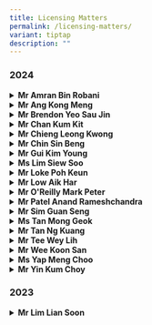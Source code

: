 ```yaml
---
title: Licensing Matters
permalink: /licensing-matters/
variant: tiptap
description: ""
---
```

<h3><strong>2024</strong></h3>
<div data-type="detailGroup" class="isomer-accordion-group isomer-accordion isomer-accordion-white">
<details class="isomer-details">
<summary><strong>Mr Amran Bin Robani</strong>
</summary>
<div data-type="detailsContent" class="isomer-details-content">
<p>On 1 July 2024, Mr Amran Bin Robani ceased to be a licensed insolvency
practitioner by reason of the expiry of his licence.</p>
</div>
</details>
</div>
<div data-type="detailGroup" class="isomer-accordion-group isomer-accordion isomer-accordion-white">
<details class="isomer-details">
<summary><strong>Mr Ang Kong Meng</strong>
</summary>
<div data-type="detailsContent" class="isomer-details-content">
<p>On 1 July 2024, Mr Ang Kong Meng ceased to be a licensed insolvency practitioner
by reason of the expiry of his licence.</p>
</div>
</details>
</div>
<div data-type="detailGroup" class="isomer-accordion-group isomer-accordion isomer-accordion-white">
<details class="isomer-details">
<summary><strong>Mr Brendon Yeo Sau Jin</strong>
</summary>
<div data-type="detailsContent" class="isomer-details-content">
<p>On 1 July 2024, the Licensing Officer, pursuant to section 56(2)(<em>c</em>)
of the Insolvency, Restructuring and Dissolution Act 2018, ordered that
Mr Brendon Yeo Sau Jin be censured for contravening [9] of the <em>Conditions Imposed by the Licensing Officer for the Grant or Renewal of Insolvency Practitioner’s Licence </em>through
his conduct in relation to CA/CA 146/2019.</p>
</div>
</details>
</div>
<div data-type="detailGroup" class="isomer-accordion-group isomer-accordion isomer-accordion-white">
<details class="isomer-details">
<summary><strong>Mr Chan Kum Kit</strong>
</summary>
<div data-type="detailsContent" class="isomer-details-content">
<p>On 1 July 2024, Mr Chan Kum Kit ceased to be a licensed insolvency practitioner
by reason of the expiry of his licence.</p>
</div>
</details>
</div>
<div data-type="detailGroup" class="isomer-accordion-group isomer-accordion isomer-accordion-white">
<details class="isomer-details">
<summary><strong>Mr Chieng Leong Kwong</strong>
</summary>
<div data-type="detailsContent" class="isomer-details-content">
<p>On 12 February 2025, Mr Chieng Leong Kwong ceased to be a licensed insolvency
practitioner by reason of the cancellation of his licence.</p>
</div>
</details>
</div>
<div data-type="detailGroup" class="isomer-accordion-group isomer-accordion isomer-accordion-white">
<details class="isomer-details">
<summary><strong>Mr Chin Sin Beng</strong>
</summary>
<div data-type="detailsContent" class="isomer-details-content">
<p>On 1 July 2024, Mr Chin Sin Beng ceased to be a licensed insolvency practitioner
by reason of the expiry of his licence.</p>
</div>
</details>
</div>
<div data-type="detailGroup" class="isomer-accordion-group isomer-accordion isomer-accordion-white">
<details class="isomer-details">
<summary><strong>Mr Gui Kim Young</strong>
</summary>
<div data-type="detailsContent" class="isomer-details-content">
<p>On 1 July 2024, Mr Gui Kim Young ceased to be a licensed insolvency practitioner
by reason of the expiry of his licence.</p>
</div>
</details>
</div>
<div data-type="detailGroup" class="isomer-accordion-group isomer-accordion isomer-accordion-white">
<details class="isomer-details">
<summary><strong>Ms Lim Siew Soo</strong>
</summary>
<div data-type="detailsContent" class="isomer-details-content">
<p>On 1 July 2024, the Licensing Officer, pursuant to section 56(2)(<em>c</em>)
of the Insolvency, Restructuring and Dissolution Act 2018, ordered that
Ms Lim Siew Soo be censured for contravening [9] of the <em>Conditions Imposed by the Licensing Officer for the Grant or Renewal of Insolvency Practitioner’s Licence </em>through
her conduct in relation to CA/CA 146/2019.</p>
</div>
</details>
</div>
<div data-type="detailGroup" class="isomer-accordion-group isomer-accordion isomer-accordion-white">
<details class="isomer-details">
<summary><strong>Mr Loke Poh Keun</strong>
</summary>
<div data-type="detailsContent" class="isomer-details-content">
<p>On 1 July 2024, Mr Loke Poh Keun ceased to be a licensed insolvency practitioner
by reason of the expiry of his licence.</p>
</div>
</details>
</div>
<div data-type="detailGroup" class="isomer-accordion-group isomer-accordion isomer-accordion-white">
<details class="isomer-details">
<summary><strong>Mr Low Aik Har</strong>
</summary>
<div data-type="detailsContent" class="isomer-details-content">
<p>On 1 July 2024, Mr Low Aik Har ceased to be a licensed insolvency practitioner
by reason of the expiry of his licence.</p>
</div>
</details>
</div>
<div data-type="detailGroup" class="isomer-accordion-group isomer-accordion isomer-accordion-white">
<details class="isomer-details">
<summary><strong>Mr O'Reilly Mark Peter</strong>
</summary>
<div data-type="detailsContent" class="isomer-details-content">
<p>On 1 July 2024, Mr O'Reilly Mark Peter ceased to be a licensed insolvency
practitioner by reason of the expiry of his licence.</p>
</div>
</details>
</div>
<div data-type="detailGroup" class="isomer-accordion-group isomer-accordion isomer-accordion-white">
<details class="isomer-details">
<summary><strong>Mr Patel Anand Rameshchandra</strong>
</summary>
<div data-type="detailsContent" class="isomer-details-content">
<p>On 1 July 2024, Mr Patel Anand Rameshchandra ceased to be a licensed insolvency
practitioner by reason of the expiry of his licence.</p>
</div>
</details>
</div>
<div data-type="detailGroup" class="isomer-accordion-group isomer-accordion isomer-accordion-white">
<details class="isomer-details">
<summary><strong>Mr Sim Guan Seng</strong>
</summary>
<div data-type="detailsContent" class="isomer-details-content">
<p>On 1 July 2024, Mr Sim Guan Seng ceased to be a licensed insolvency practitioner
by reason of the expiry of his licence.</p>
</div>
</details>
</div>
<div data-type="detailGroup" class="isomer-accordion-group isomer-accordion isomer-accordion-white">
<details class="isomer-details">
<summary><strong>Ms Tan Mong Geok</strong>
</summary>
<div data-type="detailsContent" class="isomer-details-content">
<p>On 1 July 2024, Ms Tan Mong Geok ceased to be a licensed insolvency practitioner
by reason of the expiry of her licence.</p>
</div>
</details>
</div>
<div data-type="detailGroup" class="isomer-accordion-group isomer-accordion isomer-accordion-white">
<details class="isomer-details">
<summary><strong>Mr Tan Ng Kuang</strong>
</summary>
<div data-type="detailsContent" class="isomer-details-content">
<p>On 1 July 2024, the Licensing Officer, pursuant to section 56(2)(<em>c</em>)
of the Insolvency, Restructuring and Dissolution Act 2018, ordered that
Mr Tan Ng Kuang be censured for contravening [9] of the <em>Conditions Imposed by the Licensing Officer for the Grant or Renewal of Insolvency Practitioner’s Licence </em>through
his conduct in relation to CA/CA 146/2019.</p>
</div>
</details>
</div>
<div data-type="detailGroup" class="isomer-accordion-group isomer-accordion isomer-accordion-white">
<details class="isomer-details">
<summary><strong>Mr Tee Wey Lih</strong>
</summary>
<div data-type="detailsContent" class="isomer-details-content">
<p>On 1 July 2024, Mr Tee Wey Lih ceased to be a licensed insolvency practitioner
by reason of the expiry of his licence.</p>
</div>
</details>
</div>
<div data-type="detailGroup" class="isomer-accordion-group isomer-accordion isomer-accordion-white">
<details class="isomer-details">
<summary><strong>Mr Wee Koon San</strong>
</summary>
<div data-type="detailsContent" class="isomer-details-content">
<p>On 1 July 2024, Mr Wee Koon San ceased to be a licensed insolvency practitioner
by reason of the expiry of his licence.</p>
</div>
</details>
</div>
<div data-type="detailGroup" class="isomer-accordion-group isomer-accordion isomer-accordion-white">
<details class="isomer-details">
<summary><strong>Ms Yap Meng Choo</strong>
</summary>
<div data-type="detailsContent" class="isomer-details-content">
<p>On 1 July 2024, Ms Yap Meng Choo ceased to be a licensed insolvency practitioner
by reason of the expiry of her licence.</p>
</div>
</details>
</div>
<div data-type="detailGroup" class="isomer-accordion-group isomer-accordion isomer-accordion-white">
<details class="isomer-details">
<summary><strong>Mr Yin Kum Choy</strong>
</summary>
<div data-type="detailsContent" class="isomer-details-content">
<p>On 21 February 2024, Mr Yin Kum Choy ceased to be a licensed insolvency
practitioner by reason of the cancellation of his licence.</p>
</div>
</details>
</div>
<h3><strong>2023</strong></h3>
<div data-type="detailGroup" class="isomer-accordion-group isomer-accordion isomer-accordion-white">
<details class="isomer-details">
<summary><strong>Mr Lim Lian Soon</strong>
</summary>
<div data-type="detailsContent" class="isomer-details-content">
<p>On 1 July 2023, Mr Lim Lian Soon ceased to be a licensed insolvency practitioner
by reason of the expiry of his licence.</p>
</div>
</details>
</div>
<p></p>